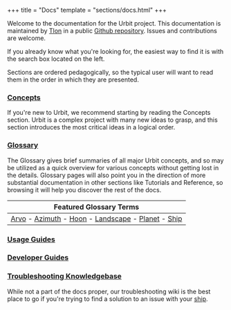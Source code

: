 +++
title = "Docs"
template = "sections/docs.html"
+++

Welcome to the documentation for the Urbit project. This documentation is maintained by [Tlon](https://tlon.io) in a public [Github repository](https://github.com/urbit/docs). Issues and contributions are welcome.

If you already know what you're looking for, the easiest way to find it is with the search box located on the left.

Sections are ordered pedagogically, so the typical user will want to read them in the order in which they are presented.

### [Concepts](@/docs/concepts/_index.md)

If you're new to Urbit, we recommend starting by reading the Concepts section. Urbit is a complex project with many new ideas to grasp, and this section introduces the most critical ideas in a logical order.

### [Glossary](@/docs/glossary/_index.md)

The Glossary gives brief summaries of all major Urbit concepts, and so may be utilized as a quick overview for various concepts without getting lost in the details. Glossary pages will also point you in the direction of more substantial documentation in other sections like Tutorials and Reference, so browsing it will help you discover the rest of the docs.

| Featured Glossary Terms |
|:--:|
| [Arvo](@/docs/glossary/arvo.md) - [Azimuth](@/docs/glossary/azimuth.md) - [Hoon](@/docs/glossary/hoon.md) - [Landscape](@/docs/glossary/landscape.md) - [Planet](@/docs/glossary/planet.md) - [Ship](@/docs/glossary/ship.md)|

### [Usage Guides](@/docs/usage/_index.md)

### [Developer Guides](@/docs/dev/_index.md)

### [Troubleshooting Knowledgebase](https://github.com/urbit/support/wiki)

While not a part of the docs proper, our troubleshooting wiki is the best place to go if you're trying to find a solution to an issue with your [ship](@/docs/glossary/ship.md).
